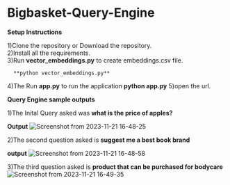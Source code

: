 # Bigbasket-Query-Engine

**Setup Instructions**

1)Clone the repository or Download the repository.  
2)Install all the requirements.  
3)Run **vector_embeddings.py** to create embeddings.csv file.


      **python vector_embeddings.py**

4)The Run **app.py** to run the application 
      **python app.py**
5)open the url.

**Query Engine sample outputs**

1)The Inital Query asked was **what is the price of apples?**

**Output**
![Screenshot from 2023-11-21 16-48-25](https://github.com/karthikmaddala/Bigbasket-Query-Engine/assets/63143658/58032f3a-b024-4886-b718-d490f7fc3e1f)


2)The second question asked is **suggest me a best book brand**

**output**
![Screenshot from 2023-11-21 16-48-58](https://github.com/karthikmaddala/Bigbasket-Query-Engine/assets/63143658/76940ae6-b17d-4a96-beb4-1e656f82c8d7)

3)The third question asked is **product that can be purchased for bodycare**
![Screenshot from 2023-11-21 16-49-35](https://github.com/karthikmaddala/Bigbasket-Query-Engine/assets/63143658/a222ae59-2181-4768-b2fa-9e60ff55eb90)

